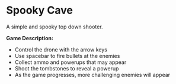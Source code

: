 # Spooky Cave

A simple and spooky top down shooter.

**Game Description:**

- Control the drone with the arrow keys
- Use spacebar to fire bullets at the enemies
- Collect ammo and powerups that may appear
- Shoot the tombstones to reveal a powerup
- As the game progresses, more challenging enemies will appear